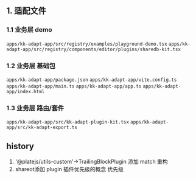 

## 1. 适配文件

### 1.1 业务层 demo

`apps/kk-adapt-app/src/registry/examples/playground-demo.tsx`
`apps/kk-adapt-app/src/registry/components/editor/plugins/sharedb-kit.tsx`

### 1.2 业务层 基础包

`apps/kk-adapt-app/package.json`
`apps/kk-adapt-app/vite.config.ts`
`apps/kk-adapt-app/main.ts`
`apps/kk-adapt-app/app.ts`
`apps/kk-adapt-app/index.html`


### 1.3 业务层 路由/套件
`apps/kk-adapt-app/src/kk-adapt-plugin-kit.tsx`
`apps/kk-adapt-app/src/kk-adapt-export.ts`



## history
1. '@platejs/utils-custom'->TrailingBlockPlugin 添加 match 重构
2. shareot添加 plugin 插件优先级的概念 优先级